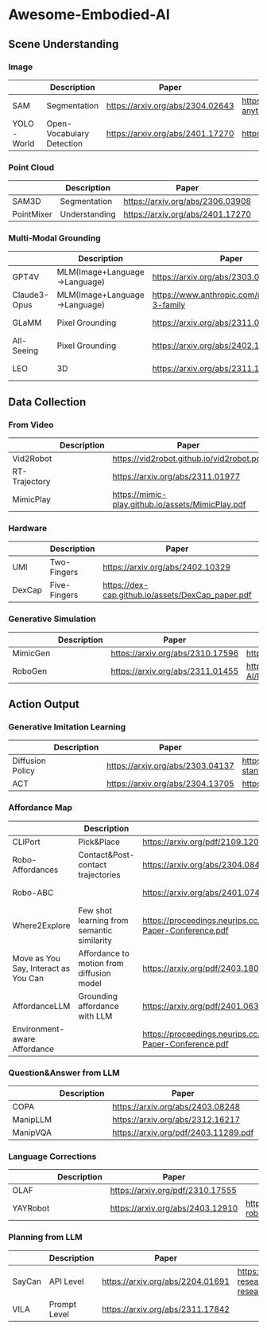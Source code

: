 # Awesome-Embodied-AI
## Scene Understanding

### Image

| | Description | Paper | Code |
|------|-------|------|------|
|SAM  | Segmentation | <https://arxiv.org/abs/2304.02643> | <https://github.com/facebookresearch/segment-anything>|
|YOLO-World | Open-Vocabulary Detection | <https://arxiv.org/abs/2401.17270> |<https://github.com/AILab-CVC/YOLO-World>|

### Point Cloud

| | Description | Paper | Code |
|------|-------|------|------|
|SAM3D  | Segmentation | <https://arxiv.org/abs/2306.03908> | <https://github.com/Pointcept/SegmentAnything3D>|
|PointMixer | Understanding | <https://arxiv.org/abs/2401.17270> |<https://github.com/LifeBeyondExpectations/PointMixer>|

### Multi-Modal Grounding

| | Description | Paper | Code |
|------|-------|------|------|
|GPT4V  | MLM(Image+Language->Language) | https://arxiv.org/abs/2303.08774 | |
|Claude3-Opus  | MLM(Image+Language->Language) | https://www.anthropic.com/news/claude-3-family | |
|GLaMM | Pixel Grounding | <https://arxiv.org/abs/2311.03356> |<https://github.com/mbzuai-oryx/groundingLMM> |
|All-Seeing |Pixel Grounding | <https://arxiv.org/abs/2402.19474>| <https://github.com/OpenGVLab/all-seeing>|
|LEO | 3D | <https://arxiv.org/abs/2311.12871> |<https://github.com/embodied-generalist/embodied-generalist> |

## Data Collection

### From Video

| | Description | Paper | Code |
|------|-------|------|------|
|Vid2Robot  |  | <https://vid2robot.github.io/vid2robot.pdf> | |
|RT-Trajectory | | <https://arxiv.org/abs/2311.01977>| |
|MimicPlay||<https://mimic-play.github.io/assets/MimicPlay.pdf>| <https://github.com/j96w/MimicPlay> |

### Hardware

| | Description | Paper | Code |
|------|-------|------|------|
|UMI  | Two-Fingers | <https://arxiv.org/abs/2402.10329> |<https://github.com/real-stanford/universal_manipulation_interface> |
|DexCap | Five-Fingers| <https://dex-cap.github.io/assets/DexCap_paper.pdf>|<https://github.com/j96w/DexCap> |

### Generative Simulation

| | Description | Paper | Code |
|------|-------|------|------|
|MimicGen  |  | <https://arxiv.org/abs/2310.17596> |<https://github.com/NVlabs/mimicgen_environments>|
|RoboGen || <https://arxiv.org/abs/2311.01455> |<https://github.com/Genesis-Embodied-AI/RoboGen> |

## Action Output

### Generative Imitation Learning

| | Description | Paper | Code |
|------|-------|------|------|
|Diffusion Policy||<https://arxiv.org/abs/2303.04137>| <https://github.com/real-stanford/diffusion_policy>|
|ACT||<https://arxiv.org/abs/2304.13705> | <https://github.com/tonyzhaozh/act> |

### Affordance Map

| | Description | Paper | Code |
|------|-------|------|------|
|CLIPort|Pick&Place|<https://arxiv.org/pdf/2109.12098.pdf>|<https://github.com/cliport/cliport>|
|Robo-Affordances|Contact&Post-contact trajectories|<https://arxiv.org/abs/2304.08488>|<https://github.com/shikharbahl/vrb>|
|Robo-ABC||<https://arxiv.org/abs/2401.07487>|https://github.com/TEA-Lab/Robo-ABC|
|Where2Explore|Few shot learning from semantic similarity|<https://proceedings.neurips.cc/paper_files/paper/2023/file/0e7e2af2e5ba822c9ad35a37b31b5dd4-Paper-Conference.pdf>||
|Move as You Say, Interact as You Can|Affordance to motion from diffusion model|<https://arxiv.org/pdf/2403.18036.pdf>||
|AffordanceLLM|Grounding affordance with LLM|<https://arxiv.org/pdf/2401.06341.pdf>||
|Environment-aware Affordance||<https://proceedings.neurips.cc/paper_files/paper/2023/file/bf78fc727cf882df66e6dbc826161e86-Paper-Conference.pdf>||

### Question&Answer from LLM

| | Description | Paper | Code |
|------|-------|------|------|
|COPA| |<https://arxiv.org/abs/2403.08248>||
|ManipLLM| |<https://arxiv.org/abs/2312.16217>||
|ManipVQA| |<https://arxiv.org/pdf/2403.11289.pdf>|https://github.com/SiyuanHuang95/ManipVQA|

### Language Corrections
| | Description | Paper | Code |
|------|-------|------|------|
|OLAF| |<https://arxiv.org/pdf/2310.17555>||
|YAYRobot| |<https://arxiv.org/abs/2403.12910>|https://github.com/yay-robot/yay_robot|

### Planning from LLM

| | Description | Paper | Code |
|------|-------|------|------|
|SayCan| API Level|<https://arxiv.org/abs/2204.01691>|<https://github.com/google-research/google-research/tree/master/saycan> |
|VILA| Prompt Level|<https://arxiv.org/abs/2311.17842>| |
